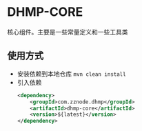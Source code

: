 # DHMP-CORE
核心组件。主要是一些常量定义和一些工具类

## 使用方式
- 安装依赖到本地仓库
`mvn clean install`
- 引入依赖
    ```xml
    <dependency>
        <groupId>com.zznode.dhmp</groupId>
        <artifactId>dhmp-core</artifactId>
        <version>${latest}</version>
    </dependency>
    ```

